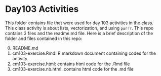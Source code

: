 # Day103  Activities

This folder contains file that were used for day 103 activities in the class. This class activity is about lists, vectorization, and using `purrr`. This repo contains 3 files and the readme.md file. Here is a brief description of the folder and  files contained in this repo:

0. README.md
1. cm103-exercise.Rmd: R markdown document containing  codes for the activity
2. cm103-exercise.html:  contains html code for the .Rmd file
3. cm103-exercise.nb.html: contains html code for the .md file

